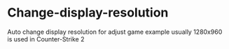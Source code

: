 # Change-display-resolution
Auto change display resolution for adjust game
example usually 1280x960 is used in Counter-Strike 2
